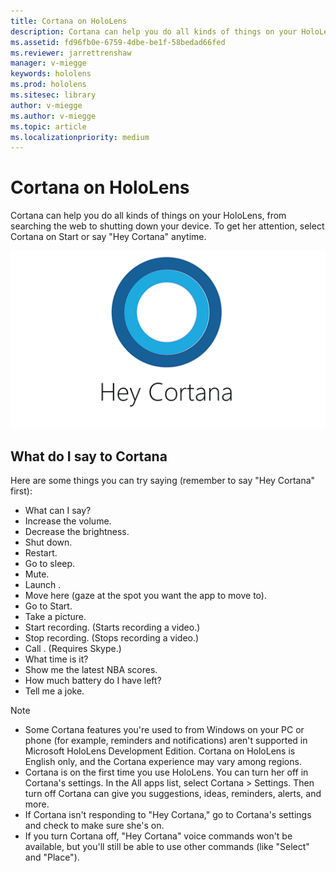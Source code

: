 ```yaml
---
title: Cortana on HoloLens
description: Cortana can help you do all kinds of things on your HoloLens
ms.assetid: fd96fb0e-6759-4dbe-be1f-58bedad66fed
ms.reviewer: jarrettrenshaw
manager: v-miegge
keywords: hololens
ms.prod: hololens
ms.sitesec: library
author: v-miegge
ms.author: v-miegge
ms.topic: article
ms.localizationpriority: medium
---
```


# Cortana on HoloLens

Cortana can help you do all kinds of things on your HoloLens, from searching the web to shutting down your device. To get her attention, select Cortana  on Start or say "Hey Cortana" anytime.

![Hey Cortana!](images/cortana-on-hololens.png)

## What do I say to Cortana

Here are some things you can try saying (remember to say "Hey Cortana" first):

- What can I say?
- Increase the volume.
- Decrease the brightness.
- Shut down.
- Restart.
- Go to sleep.
- Mute.
- Launch <app name>.
- Move <app name> here (gaze at the spot you want the app to move to).
- Go to Start.
- Take a picture.
- Start recording. (Starts recording a video.)
- Stop recording. (Stops recording a video.)
- Call <contact>. (Requires Skype.)
- What time is it?
- Show me the latest NBA scores. 
- How much battery do I have left?
- Tell me a joke.

>[!NOTE]
>- Some Cortana features you're used to from Windows on your PC or phone (for example, reminders and notifications) aren't supported in Microsoft HoloLens Development Edition. Cortana on HoloLens is English only, and the Cortana experience may vary among regions.
>- Cortana is on the first time you use HoloLens. You can turn her off in Cortana's settings. In the All apps list, select Cortana > Settings. Then turn off Cortana can give you suggestions, ideas, reminders, alerts, and more.
>- If Cortana isn't responding to "Hey Cortana," go to Cortana's settings and check to make sure she's on.
>- If you turn Cortana off, "Hey Cortana" voice commands won't be available, but you'll still be able to use other commands (like "Select" and "Place").
